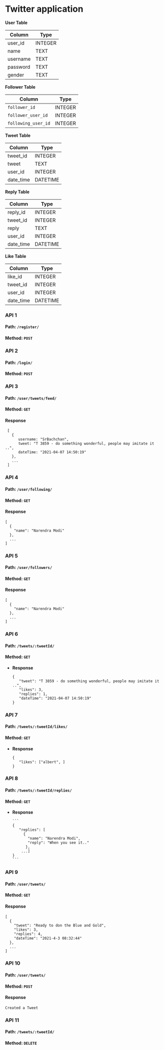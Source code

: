# Twitter application 


**User Table**

| Column   | Type    |
| -------- | ------- |
| user_id  | INTEGER |
| name     | TEXT    |
| username | TEXT    |
| password | TEXT    |
| gender   | TEXT    |

**Follower Table**

| Column              | Type    |
| ------------------- | ------- |
| `follower_id`       | INTEGER |
| `follower_user_id`  | INTEGER |
| `following_user_id` | INTEGER |


**Tweet Table**

| Column    | Type     |
| --------- | -------- |
| tweet_id  | INTEGER  |
| tweet     | TEXT     |
| user_id   | INTEGER  |
| date_time | DATETIME |

**Reply Table**

| Column    | Type     |
| --------- | -------- |
| reply_id  | INTEGER  |
| tweet_id  | INTEGER  |
| reply     | TEXT     |
| user_id   | INTEGER  |
| date_time | DATETIME |

**Like Table**

| Column    | Type     |
| --------- | -------- |
| like_id   | INTEGER  |
| tweet_id  | INTEGER  |
| user_id   | INTEGER  |
| date_time | DATETIME |



### API 1

#### Path: `/register/`

#### Method: `POST`

### API 2

#### Path: `/login/`

#### Method: `POST`

### API 3

#### Path: `/user/tweets/feed/`

#### Method: `GET`

#### Response

```
 [
   {
      username: "SrBachchan",
      tweet: "T 3859 - do something wonderful, people may imitate it ..",
      dateTime: "2021-04-07 14:50:19"
   },
   ...
 ]
```

### API 4

#### Path: `/user/following/`

#### Method: `GET`

#### Response

```
[
  {
    "name": "Narendra Modi"
  },
  ...
]
```

### API 5

#### Path: `/user/followers/`

#### Method: `GET`

#### Response

```
[
  {
    "name": "Narendra Modi"
  },
  ...
]
```

### API 6

#### Path: `/tweets/:tweetId/`

#### Method: `GET`

  - **Response**
    ```
    {
       "tweet": "T 3859 - do something wonderful, people may imitate it ..",
       "likes": 3,
       "replies": 1,
       "dateTime": "2021-04-07 14:50:19"
    }
    ```

### API 7

#### Path: `/tweets/:tweetId/likes/`

#### Method: `GET`

  - **Response**
    ```
    {
       "likes": ["albert", ]
    }
    ```

### API 8

#### Path: `/tweets/:tweetId/replies/`

#### Method: `GET`

  - **Response**

        ```
        {
           "replies": [
             {
               "name": "Narendra Modi",
               "reply": "When you see it.."
              },
            ...]
        }
        ```

### API 9

#### Path: `/user/tweets/`

#### Method: `GET`

#### Response

```
[
  {
    "tweet": "Ready to don the Blue and Gold",
    "likes": 3,
    "replies": 4,
    "dateTime": "2021-4-3 08:32:44"
  },
  ...
]
```

### API 10

#### Path: `/user/tweets/`

#### Method: `POST`

#### Response

```
Created a Tweet
```

### API 11

#### Path: `/tweets/:tweetId/`

#### Method: `DELETE`

